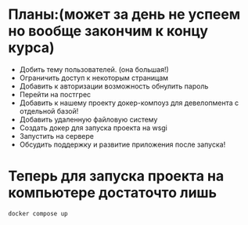 # Планы:(может за день не успеем но вообще закончим к концу курса)
- Добить тему пользователей. (она большая!)
- Ограничить доступ к некоторым страницам
- Добавить к авторизации возможность обнулить пароль
- Перейти на постгрес
- Добавить к нашему проекту докер-компоуз для девелопмента с отдельной базой!
- Добавить удаленную файловую систему
- Создать докер для запуска проекта на wsgi
- Запустить на сервере
- Обсудить поддержку и развитие приложения после запуска!

# Теперь для запуска проекта на компьютере достаточто лишь 

```shell
docker compose up
```
